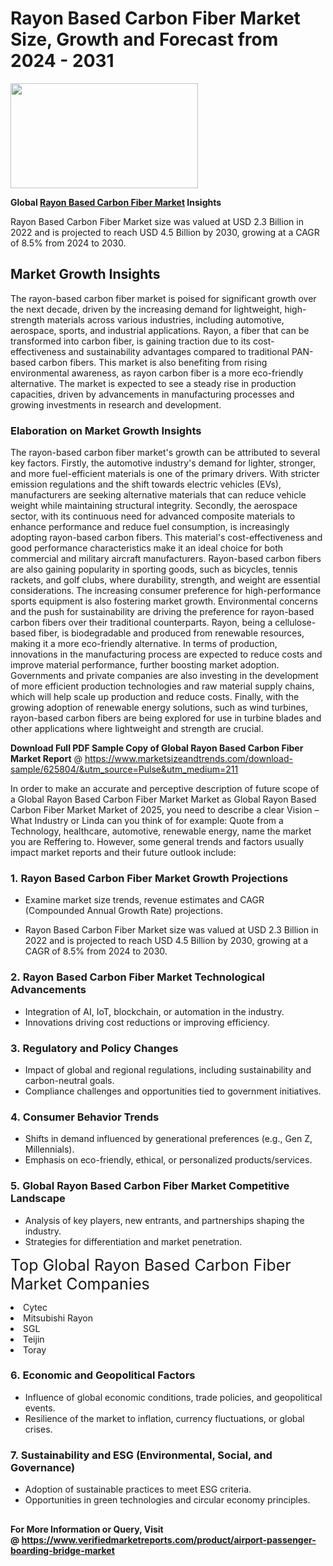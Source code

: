 <H1>Rayon Based Carbon Fiber Market Size, Growth and Forecast from 2024 - 2031</H1><img class="aligncenter size-medium wp-image-584254" src="https://thirdeyenews.in/wp-content/uploads/2024/09/Global-Market-Research-300x168.jpeg" alt="" width="300" height="168" /><p><strong>Global&nbsp;<a href="https://www.marketsizeandtrends.com/download-sample/625804/&amp;utm_source=Pulse&amp;utm_medium=211">Rayon Based Carbon Fiber Market</a> Insights</strong></p><p>Rayon Based Carbon Fiber Market size was valued at USD 2.3 Billion in 2022 and is projected to reach USD 4.5 Billion by 2030, growing at a CAGR of 8.5% from 2024 to 2030.</p><p><h2>Market Growth Insights</h2> The rayon-based carbon fiber market is poised for significant growth over the next decade, driven by the increasing demand for lightweight, high-strength materials across various industries, including automotive, aerospace, sports, and industrial applications. Rayon, a fiber that can be transformed into carbon fiber, is gaining traction due to its cost-effectiveness and sustainability advantages compared to traditional PAN-based carbon fibers. This market is also benefiting from rising environmental awareness, as rayon carbon fiber is a more eco-friendly alternative. The market is expected to see a steady rise in production capacities, driven by advancements in manufacturing processes and growing investments in research and development. <h3>Elaboration on Market Growth Insights</h3> The rayon-based carbon fiber market's growth can be attributed to several key factors. Firstly, the automotive industry's demand for lighter, stronger, and more fuel-efficient materials is one of the primary drivers. With stricter emission regulations and the shift towards electric vehicles (EVs), manufacturers are seeking alternative materials that can reduce vehicle weight while maintaining structural integrity. Secondly, the aerospace sector, with its continuous need for advanced composite materials to enhance performance and reduce fuel consumption, is increasingly adopting rayon-based carbon fibers. This material's cost-effectiveness and good performance characteristics make it an ideal choice for both commercial and military aircraft manufacturers. Rayon-based carbon fibers are also gaining popularity in sporting goods, such as bicycles, tennis rackets, and golf clubs, where durability, strength, and weight are essential considerations. The increasing consumer preference for high-performance sports equipment is also fostering market growth. Environmental concerns and the push for sustainability are driving the preference for rayon-based carbon fibers over their traditional counterparts. Rayon, being a cellulose-based fiber, is biodegradable and produced from renewable resources, making it a more eco-friendly alternative. In terms of production, innovations in the manufacturing process are expected to reduce costs and improve material performance, further boosting market adoption. Governments and private companies are also investing in the development of more efficient production technologies and raw material supply chains, which will help scale up production and reduce costs. Finally, with the growing adoption of renewable energy solutions, such as wind turbines, rayon-based carbon fibers are being explored for use in turbine blades and other applications where lightweight and strength are crucial. </p><p><span class=""><strong>Download Full PDF Sample Copy of Global Rayon Based Carbon Fiber Market Report</strong> @ <a href="https://www.marketsizeandtrends.com/download-sample/625804/&amp;utm_source=Pulse&amp;utm_medium=211" target="_blank">https://www.marketsizeandtrends.com/download-sample/625804/&amp;utm_source=Pulse&amp;utm_medium=211</a></span></p><p>In order to make an accurate and perceptive description of future scope of a Global&nbsp;Rayon Based Carbon Fiber Market Market as Global&nbsp;Rayon Based Carbon Fiber Market Market of 2025, you need to describe a clear Vision &ndash; What Industry or Linda can you think of for example: Quote from a Technology, healthcare, automotive, renewable energy, name the market you are Reffering to. However, some general trends and factors usually impact market reports and their future outlook include:</p><h3>1.&nbsp;<strong>Rayon Based Carbon Fiber Market Growth Projections</strong></h3><ul><li>Examine market size trends, revenue estimates and CAGR (Compounded Annual Growth Rate) projections.</li><li><p>Rayon Based Carbon Fiber Market size was valued at USD 2.3 Billion in 2022 and is projected to reach USD 4.5 Billion by 2030, growing at a CAGR of 8.5% from 2024 to 2030.</p></li></ul><h3>2.&nbsp;<strong>Rayon Based Carbon Fiber Market Technological Advancements</strong></h3><ul><li>Integration of AI, IoT, blockchain, or automation in the industry.</li><li>Innovations driving cost reductions or improving efficiency.</li></ul><h3>3.&nbsp;<strong>Regulatory and Policy Changes</strong></h3><ul><li>Impact of global and regional regulations, including sustainability and carbon-neutral goals.</li><li>Compliance challenges and opportunities tied to government initiatives.</li></ul><h3>4.&nbsp;<strong>Consumer Behavior Trends</strong></h3><ul><li>Shifts in demand influenced by generational preferences (e.g., Gen Z, Millennials).</li><li>Emphasis on eco-friendly, ethical, or personalized products/services.</li></ul><h3>5.&nbsp;<strong>Global Rayon Based Carbon Fiber Market Competitive Landscape</strong></h3><ul><li>Analysis of key players, new entrants, and partnerships shaping the industry.</li><li>Strategies for differentiation and market penetration.</li></ul><p data-pm-slice="1 1 []"><span style="color: inherit; font-family: inherit; font-size: 25px;">Top Global Rayon Based Carbon Fiber Market Companies</span></p><div class="" data-test-id=""><p><li>Cytec</li><li> Mitsubishi Rayon</li><li> SGL</li><li> Teijin</li><li> Toray</li></p></div><h3>6.&nbsp;<strong>Economic and Geopolitical Factors</strong></h3><ul><li>Influence of global economic conditions, trade policies, and geopolitical events.</li><li>Resilience of the market to inflation, currency fluctuations, or global crises.</li></ul><h3>7.&nbsp;<strong>Sustainability and ESG (Environmental, Social, and Governance)</strong></h3><ul><li>Adoption of sustainable practices to meet ESG criteria.</li><li>Opportunities in green technologies and circular economy principles.</li></ul><h2><strong style="font-size: 14px;">For More Information or Query, Visit @&nbsp;</strong><a style="background-color: #ffffff; font-size: 14px;" href="https://www.marketsizeandtrends.com/report/rayon-based-carbon-fiber-market/" target="_blank">https://www.verifiedmarketreports.com/product/airport-passenger-boarding-bridge-market</a></h2>
